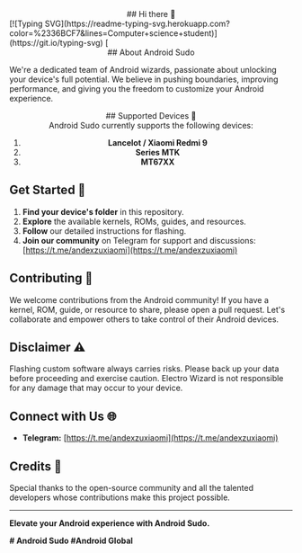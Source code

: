 <div id="header" align="center"> ## Hi there 👋 </div>
 [![Typing SVG](https://readme-typing-svg.herokuapp.com?color=%2336BCF7&lines=Computer+science+student)](https://git.io/typing-svg)
[
<div id="header" align="center"> ## About Android Sudo </div>

We're a dedicated team of Android wizards, passionate about unlocking your device's full potential. We believe in pushing boundaries, improving performance, and giving you the freedom to customize your Android experience.

<div id="header" align="center"> ## Supported Devices 📱 </div>

<div id="header" align="center"> Android Sudo currently supports the following devices:

1. **Lancelot / Xiaomi Redmi 9**
2. **Series MTK**
3. **MT67XX**
</div>

## Get Started 🚀

1. **Find your device's folder** in this repository.
2. **Explore** the available kernels, ROMs, guides, and resources.
3. **Follow** our detailed instructions for flashing.
4. **Join our community** on Telegram for support and discussions: [https://t.me/andexzuxiaomi](https://t.me/andexzuxiaomi)

## Contributing 🤝

We welcome contributions from the Android community! If you have a kernel, ROM, guide, or resource to share, please open a pull request. Let's collaborate and empower others to take control of their Android devices.

## Disclaimer ⚠️

Flashing custom software always carries risks. Please back up your data before proceeding and exercise caution. Electro Wizard is not responsible for any damage that may occur to your device.

## Connect with Us 🌐

* **Telegram:** [https://t.me/andexzuxiaomi](https://t.me/andexzuxiaomi) 

## Credits 🙏

Special thanks to the open-source community and all the talented developers whose contributions make this project possible.

---

**Elevate your Android experience with Android Sudo.**

**# Android Sudo #Android Global** 


<!--
**android-sudo/android-sudo** is a ✨ _special_ ✨ repository because its `README.md` (this file) appears on your GitHub profile.

Here are some ideas to get you started:

- 🔭 I’m currently working on ...
- 🌱 I’m currently learning ...
- 👯 I’m looking to collaborate on ...
- 🤔 I’m looking for help with ...
- 💬 Ask me about ...
- 📫 How to reach me: ...
- 😄 Pronouns: ...
- ⚡ Fun fact: ...
-->
